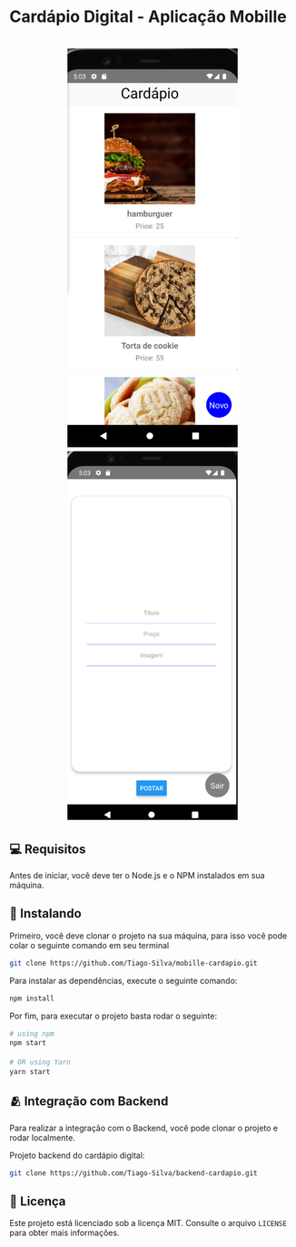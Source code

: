 # Cardápio Digital - Aplicação Mobille

<h1 align="center">
    <img src="./public/tela1.png" width="300"/>
    <img src="./public/tela2.png" width="300"/>
</h1>

## 💻 Requisitos

Antes de iniciar, você deve ter o Node.js e o NPM instalados em sua máquina.

## 🚀 Instalando

Primeiro, você deve clonar o projeto na sua máquina, para isso você
pode colar o seguinte comando em seu terminal

```bash
git clone https://github.com/Tiago-Silva/mobille-cardapio.git
```

Para instalar as dependências, execute o seguinte comando:

```bash
npm install
```

Por fim, para executar o projeto basta rodar o seguinte:

```bash
# using npm
npm start

# OR using Yarn
yarn start
```

## 🫂 Integração com Backend

Para realizar a integração com o Backend, você pode clonar o projeto e rodar localmente.

Projeto backend do cardápio digital:

```bash
git clone https://github.com/Tiago-Silva/backend-cardapio.git
```

## 📝 Licença

Este projeto está licenciado sob a licença MIT. Consulte o arquivo `LICENSE` para obter mais informações.
